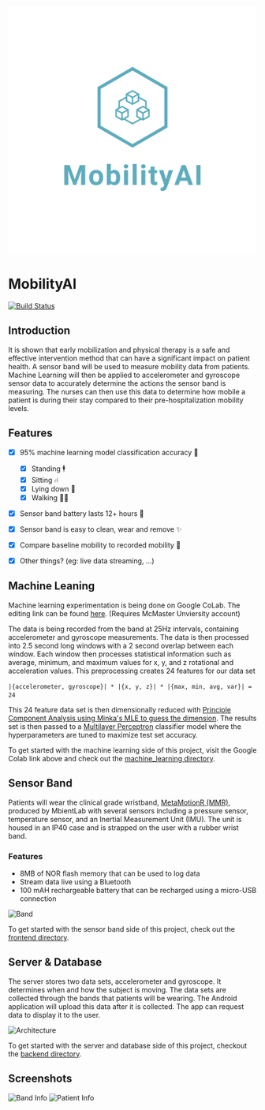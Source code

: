 <p align="center">
    <img src="https://github.com/pgunasekara/4zp6/raw/master/media/logo_transparent.png">
</p>

# MobilityAI

[![Build Status](https://dev.azure.com/rebecca-tran/rebecca-tran/_apis/build/status/pgunasekara.4zp6?branchName=master)](https://dev.azure.com/rebecca-tran/rebecca-tran/_build/latest?definitionId=1?branchName=master)

## Introduction

It is shown that early mobilization and physical therapy is a safe and effective intervention method that can have a significant impact on patient health. A sensor band will be used to measure mobility data from patients. Machine Learning will then be applied to accelerometer and gyroscope sensor data to accurately determine the actions the sensor band is measuring. The nurses can then use this data to determine how mobile a patient is during their stay compared to their pre-hospitalization mobility levels.

## Features

- [x] 95% machine learning model classification accuracy 🧠
    - [x] Standing 🕴
    - [x] Sitting ⑁
    - [x] Lying down 🛌
    - [x] Walking 🚶‍♀️
- [x] Sensor band battery lasts 12+ hours 🔋
- [x] Sensor band is easy to clean, wear and remove ✨
- [x] Compare baseline mobility to recorded mobility 💪
- [x] Other things? (eg: live data streaming, ...)


## Machine Leaning

Machine learning experimentation is being done on Google CoLab. The editing link can be found [here](https://colab.research.google.com/drive/1682HSUzAxL24l9kzixJNzauv5SLOFaeF). (Requires McMaster Unviersity account)

The data is being recorded from the band at 25Hz intervals, containing accelerometer and gyroscope measurements.
The data is then processed into 2.5 second long windows with a 2 second overlap between each window.
Each window then processes statistical information such as average, minimum, and maximum values for x, y, and z rotational and acceleration values.
This preprocessing creates 24 features for our data set 

```|{accelerometer, gyroscope}| * |{x, y, z}| * |{max, min, avg, var}| = 24```

This 24 feature data set is then dimensionally reduced with [Principle Component Analysis using Minka's MLE to guess the dimension](https://scikit-learn.org/stable/modules/generated/sklearn.decomposition.PCA.html). The results set is then passed to a [Multilayer Perceptron](https://scikit-learn.org/stable/modules/generated/sklearn.neural_network.MLPClassifier.html#sklearn.neural_network.MLPClassifier) classifier model where the hyperparameters are tuned to maximize test set accuracy.

To get started with the machine learning side of this project, visit the Google Colab link above and check out the [machine_learning directory](https://github.com/pgunasekara/4zp6/tree/master/machine_learning).

## Sensor Band

Patients will wear the clinical grade wristband, [MetaMotionR (MMR)](https://mbientlab.com/metamotionr/), produced by MbientLab with several sensors including a pressure sensor, temperature sensor, and an Inertial Measurement Unit (IMU). The unit is housed in an IP40 case and is strapped on the user with a rubber wrist band.

### Features

* 8MB of NOR flash memory that can be used to log data
* Stream data live using a Bluetooth
* 100 mAH rechargeable battery that can be recharged using a micro-USB connection


![Band](https://raw.githubusercontent.com/pgunasekara/4zp6/master/poster/wristband.jpg)

To get started with the sensor band side of this project, check out the [frontend directory](https://github.com/pgunasekara/4zp6/tree/master/frontend/mobilityai).

## Server & Database

The server stores two data sets, accelerometer and gyroscope. It determines when and how the subject is moving. The data sets are collected through the bands that patients will be wearing. The Android application will upload this data after it is collected. The app can request data to display it to the user.

![Architecture](https://raw.githubusercontent.com/pgunasekara/4zp6/master/poster/becca_2.png)

To get started with the server and database side of this project, checkout the [backend directory](https://github.com/pgunasekara/4zp6/tree/master/backend/mobilityAI).

## Screenshots

![Band Info](https://raw.githubusercontent.com/pgunasekara/4zp6/master/media/band_info.png)
![Patient Info](https://raw.githubusercontent.com/pgunasekara/4zp6/master/media/patient_info.jpg)